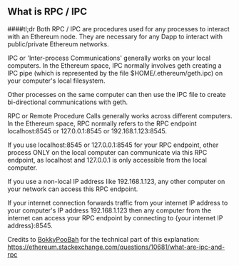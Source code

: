 ## What is RPC / IPC

####tl;dr
Both RPC / IPC are procedures used for any processes to interact with an Ethereum node. 
They are necessary for any Dapp to interact with public/private Ethereum networks.

IPC or 'Inter-process Communications' generally works on your local computers. In the Ethereum space, IPC normally involves geth creating a IPC pipe (which is represented by the file $HOME/.ethereum/geth.ipc) on your computer's local filesystem.

Other processes on the same computer can then use the IPC file to create bi-directional communications with geth.

RPC or Remote Procedure Calls generally works across different computers. In the Ethereum space, RPC normally refers to the RPC endpoint localhost:8545 or 127.0.0.1:8545 or 192.168.1.123:8545.

If you use localhost:8545 or 127.0.0.1:8545 for your RPC endpoint, other process ONLY on the local computer can communicate via this RPC endpoint, as localhost and 127.0.0.1 is only accessible from the local computer.

If you use a non-local IP address like 192.168.1.123, any other computer on your network can access this RPC endpoint.

If your internet connection forwards traffic from your internet IP address to your computer's IP address 192.168.1.123 then any computer from the internet can access your RPC endpoint by connecting to {your internet IP address}:8545.

Credits  to [BokkyPooBah](https://ethereum.stackexchange.com/users/1268/bokkypoobah) for the technical part of this explanation: https://ethereum.stackexchange.com/questions/10681/what-are-ipc-and-rpc